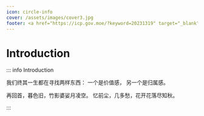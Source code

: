 ```yaml
---
icon: circle-info
cover: /assets/images/cover3.jpg
footer: <a href="https://icp.gov.moe/?keyword=20231319" target="_blank">萌 ICP 备 20231319 号</a>
---
```


# Introduction

::: info Introduction

我们终其一生都在寻找两样东西： 一个是价值感， 另一个是归属感。

再回首，暮色旧，竹影婆娑月凌空。
忆前尘，几多愁，花开花落尽知秋。

:::
